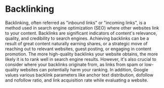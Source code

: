 # Backlinking

Backlinking, often referred as "inbound links" or "incoming links", is a method used in search engine optimization (SEO) where other websites link to your content. Backlinks are significant indicators of content's relevance, quality, and credibility to search engines. Achieving backlinks can be a result of great content naturally earning shares, or a strategic move of reaching out to relevant websites, guest posting, or engaging in content promotion. The more high-quality backlinks your website obtains, the more likely it is to rank well in search engine results. However, it's also crucial to consider where your backlinks originate from, as links from spam or low-quality websites can potentially harm your ranking. In addition, Google values various backlink parameters like anchor text distribution, dofollow and nofollow ratio, and link acquisition rate while evaluating a website.